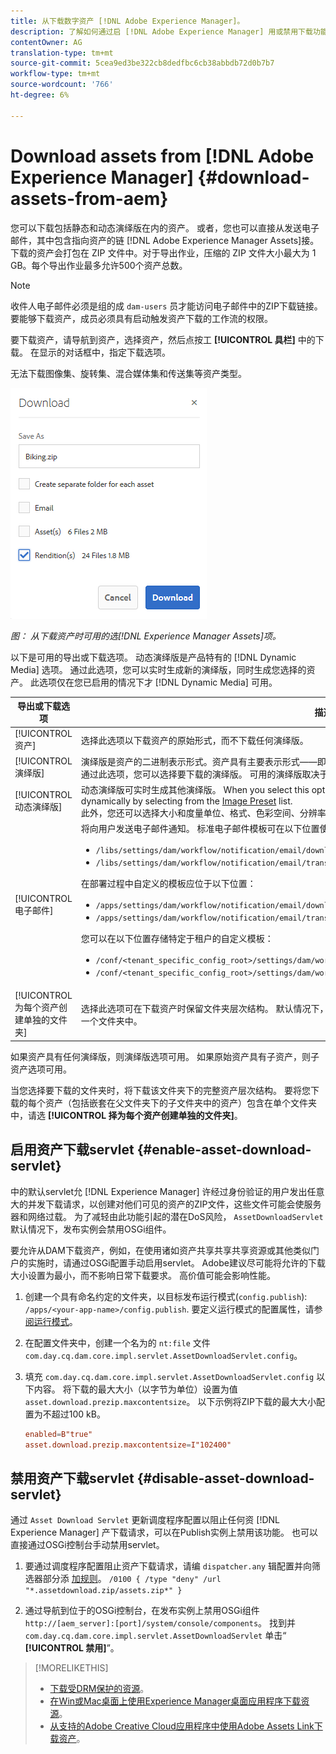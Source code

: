 ```yaml
---
title: 从下载数字资产 [!DNL Adobe Experience Manager]。
description: 了解如何通过启 [!DNL Adobe Experience Manager] 用或禁用下载功能来下载资源。
contentOwner: AG
translation-type: tm+mt
source-git-commit: 5cea9ed3be322cb8dedfbc6cb38abbdb72d0b7b7
workflow-type: tm+mt
source-wordcount: '766'
ht-degree: 6%

---
```



# Download assets from [!DNL Adobe Experience Manager] {#download-assets-from-aem}

您可以下载包括静态和动态演绎版在内的资产。 或者，您也可以直接从发送电子邮件，其中包含指向资产的链 [!DNL Adobe Experience Manager Assets]接。 下载的资产会打包在 ZIP 文件中。对于导出作业，压缩的 ZIP 文件大小最大为 1 GB。每个导出作业最多允许500个资产总数。

>[!NOTE]
>
>收件人电子邮件必须是组的成 `dam-users` 员才能访问电子邮件中的ZIP下载链接。 要能够下载资产，成员必须具有启动触发资产下载的工作流的权限。

要下载资产，请导航到资产，选择资产，然后点按工 **[!UICONTROL 具栏]** 中的下载。 在显示的对话框中，指定下载选项。

无法下载图像集、旋转集、混合媒体集和传送集等资产类型。

![从Experience Manager资产下载资产时可用的选项](assets/asset_download_dialog.png)

*图： 从下载资产时可用的选[!DNL Experience Manager Assets]项。*

以下是可用的导出或下载选项。 动态演绎版是产品特有的 [!DNL Dynamic Media] 选项。 通过此选项，您可以实时生成新的演绎版，同时生成您选择的资产。 此选项仅在您已启用的情况下才 [!DNL Dynamic Media] 可用。

| 导出或下载选项 | 描述 |
|---|---|
| [!UICONTROL 资产] | 选择此选项以下载资产的原始形式，而不下载任何演绎版。 |
| [!UICONTROL 演绎版] | 演绎版是资产的二进制表示形式。资产具有主要表示形式——即已上传文件的表示形式。 它们可以有任意数量的表示。 <br> 通过此选项，您可以选择要下载的演绎版。 可用的演绎版取决于您选择的资产。 |
| [!UICONTROL 动态演绎版] | 动态演绎版可实时生成其他演绎版。 When you select this option, you also select the renditions you want to create dynamically by selecting from the [Image Preset](image-presets.md) list. <br>此外，您还可以选择大小和度量单位、格式、色彩空间、分辨率以及任何图像修饰符（例如反转图像） |
| [!UICONTROL 电子邮件] | 将向用户发送电子邮件通知。 标准电子邮件模板可在以下位置使用：<ul><li>`/libs/settings/dam/workflow/notification/email/downloadasset`。</li><li>`/libs/settings/dam/workflow/notification/email/transientworkflowcompleted`。</li></ul> 在部署过程中自定义的模板应位于以下位置： <ul><li>`/apps/settings/dam/workflow/notification/email/downloadasset`。</li><li>`/apps/settings/dam/workflow/notification/email/transientworkflowcompleted`。</li></ul>您可以在以下位置存储特定于租户的自定义模板：<ul><li>`/conf/<tenant_specific_config_root>/settings/dam/workflow/notification/email/downloadasset`。</li><li>`/conf/<tenant_specific_config_root>/settings/dam/workflow/notification/email/transientworkflowcompleted`。</li></ul> |
| [!UICONTROL 为每个资产创建单独的文件夹] | 选择此选项可在下载资产时保留文件夹层次结构。 默认情况下，文件夹层次结构会被忽略，所有资产都下载到本地文件系统的一个文件夹中。 |

如果资产具有任何演绎版，则演绎版选项可用。 如果原始资产具有子资产，则子资产选项可用。

当您选择要下载的文件夹时，将下载该文件夹下的完整资产层次结构。 要将您下载的每个资产（包括嵌套在父文件夹下的子文件夹中的资产）包含在单个文件夹中，请选 **[!UICONTROL 择为每个资产创建单独的文件夹]**。

## 启用资产下载servlet {#enable-asset-download-servlet}

中的默认servlet允 [!DNL Experience Manager] 许经过身份验证的用户发出任意大的并发下载请求，以创建对他们可见的资产的ZIP文件，这些文件可能会使服务器和网络过载。 为了减轻由此功能引起的潜在DoS风险， `AssetDownloadServlet` 默认情况下，发布实例会禁用OSGi组件。

要允许从DAM下载资产，例如，在使用诸如资产共享共享共享资源或其他类似门户的实施时，请通过OSGi配置手动启用servlet。 Adobe建议尽可能将允许的下载大小设置为最小，而不影响日常下载要求。 高价值可能会影响性能。

1. 创建一个具有命名约定的文件夹，以目标发布运行模式(`config.publish`): `/apps/<your-app-name>/config.publish`. 要定义运行模式的配置属性，请参 [阅运行模式](/help/sites-deploying/configure-runmodes.md#defining-configuration-properties-for-a-run-mode)。

1. 在配置文件夹中，创建一个名为的 `nt:file` 文件 `com.day.cq.dam.core.impl.servlet.AssetDownloadServlet.config`。
1. 填充 `com.day.cq.dam.core.impl.servlet.AssetDownloadServlet.config` 以下内容。 将下载的最大大小（以字节为单位）设置为值 `asset.download.prezip.maxcontentsize`。 以下示例将ZIP下载的最大大小配置为不超过100 kB。

   ```conf
   enabled=B"true"
   asset.download.prezip.maxcontentsize=I"102400"
   ```

## 禁用资产下载servlet {#disable-asset-download-servlet}

通过 `Asset Download Servlet` 更新调度程序配置以阻止任何资 [!DNL Experience Manager] 产下载请求，可以在Publish实例上禁用该功能。 也可以直接通过OSGi控制台手动禁用servlet。

1. 要通过调度程序配置阻止资产下载请求，请编 `dispatcher.any` 辑配置并向筛选器部分添 [加规则](https://docs.adobe.com/content/help/en/experience-manager-dispatcher/using/configuring/dispatcher-configuration.html#defining-a-filter)。 `/0100 { /type "deny" /url "*.assetdownload.zip/assets.zip*" }`

1. 通过导航到位于的OSGi控制台，在发布实例上禁用OSGi组件 `http://[aem_server]:[port]/system/console/components`。 找到并 `com.day.cq.dam.core.impl.servlet.AssetDownloadServlet` 单击“ **[!UICONTROL 禁用]**”。

>[!MORELIKETHIS]
>
>* [下载受DRM保护的资源](drm.md)。
>* [在Win或Mac桌面上使用Experience Manager桌面应用程序下载资源](https://helpx.adobe.com/experience-manager/desktop-app/aem-desktop-app.html)。
>* [从支持的Adobe Creative Cloud应用程序中使用Adobe Assets Link下载资产](https://helpx.adobe.com/cn/enterprise/using/manage-assets-using-adobe-asset-link.html)。

